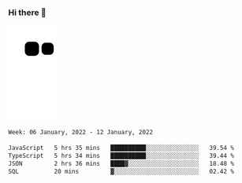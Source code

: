 ### Hi there 👋
![Alt text](https://raw.githubusercontent.com/romain22222/romain22222/output/github-contribution-grid-snake.svg)

<!--START_SECTION:waka-->
```text
Week: 06 January, 2022 - 12 January, 2022

JavaScript   5 hrs 35 mins   ██████████░░░░░░░░░░░░░░░   39.54 % 
TypeScript   5 hrs 34 mins   ██████████░░░░░░░░░░░░░░░   39.44 % 
JSON         2 hrs 36 mins   ████▓░░░░░░░░░░░░░░░░░░░░   18.48 % 
SQL          20 mins         ▓░░░░░░░░░░░░░░░░░░░░░░░░   02.42 % 
```
<!--END_SECTION:waka-->
<!--
**romain22222/romain22222** is a ✨ _special_ ✨ repository because its `README.md` (this file) appears on your GitHub profile.

Here are some ideas to get you started:

- 🔭 I’m currently working on ...
- 🌱 I’m currently learning ...
- 👯 I’m looking to collaborate on ...
- 🤔 I’m looking for help with ...
- 💬 Ask me about ...
- 📫 How to reach me: ...
- 😄 Pronouns: ...
- ⚡ Fun fact: ...
-->

